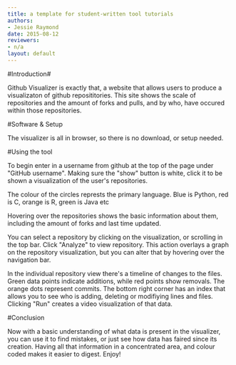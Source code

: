 ```yaml
---
title: a template for student-written tool tutorials
authors:
- Jessie Raymond
date: 2015-08-12
reviewers:
- n/a
layout: default
---
```


#Introduction#

Github Visualizer is exactly that, a website that allows users to produce a visualizaton of github reposititories. This site shows the scale of repositories and the amount of forks and pulls, and by who, have occured within those repositories.

#Software & Setup

The visualizer is all in browser, so there is no download, or setup needed. 

#Using the tool

To begin enter in a username from github at the top of the page under "GitHub username". Making sure the "show" button is white, click it to be shown a visualization of the user's repositories. 

The colour of the circles represts the primary language. Blue is Python, red is C, orange is R, green is Java etc

Hovering over the repositories shows the basic information about them, including the amount of forks and last time updated. 

You can select a repository by clicking on the visualization, or scrolling in the top bar. Click "Analyze" to view repository.
This action overlays a graph on the repository visualization, but you can alter that by hovering over the navigation bar. 

In the individual repository view there's a timeline of changes to the files. Green data points indicate additions, while red points show removals. 
The orange dots represent commits. 
The bottom right corner has an index that allows you to see who is adding, deleting or modifiying lines and files. 
Clicking "Run" creates a video visualization of that data. 

#Conclusion

Now with a basic understanding of what data is present in the visualizer, you can use it to find mistakes, or just see how data has faired since its creation. 
Having all that information in a concentrated area, and colour coded makes it easier to digest. 
Enjoy!

